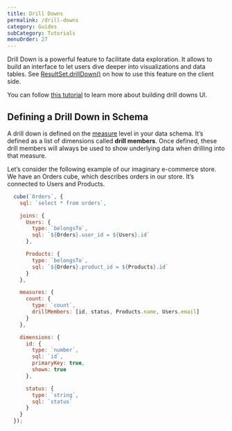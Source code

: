 ```yaml
---
title: Drill Downs
permalink: /drill-downs
category: Guides
subCategory: Tutorials
menuOrder: 27
---
```


Drill Down is a powerful feature to facilitate data exploration. It allows to build an interface to let users dive deeper into visualizations and data tables.
See [ResultSet.drillDown()](@cubejs-client-core#result-set-drill-down) on how to use this feature on the client side.

You can follow [this tutorial](https://cube.dev/blog/introducing-a-drill-down-table-api-in-cubejs/) to learn more about building drill downs UI.

## Defining a Drill Down in Schema

A drill down is defined on the [measure](/measures) level in your data schema. It’s defined as a list of dimensions called __drill members__. Once defined, these drill members will always be used to show underlying data when drilling into that measure.

Let’s consider the following example of our imaginary e-commerce store. We have an Orders cube, which describes orders in our store. It’s connected to Users and Products.

```javascript
  cube(`Orders`, {
    sql: `select * from orders`,

    joins: {
      Users: {
        type: `belongsTo`,
        sql: `${Orders}.user_id = ${Users}.id`
      },

      Products: {
        type: `belongsTo`,
        sql: `${Orders}.product_id = ${Products}.id`
      }
    },

    measures: {
      count: {
        type: `count`,
        drillMembers: [id, status, Products.name, Users.email]
      }
    },

    dimensions: {
      id: {
        type: `number`,
        sql: `id`,
        primaryKey: true,
        shown: true
      },

      status: {
        type: `string`,
        sql: `status`
      }
    }
  });
```
